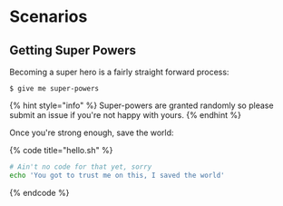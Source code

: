 # Scenarios

## Getting Super Powers

Becoming a super hero is a fairly straight forward process:

```
$ give me super-powers
```

{% hint style="info" %} Super-powers are granted randomly so please submit an issue if you're not happy with
yours. {% endhint %}

Once you're strong enough, save the world:

{% code title="hello.sh" %}

```bash
# Ain't no code for that yet, sorry
echo 'You got to trust me on this, I saved the world'
```

{% endcode %}
